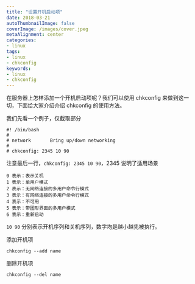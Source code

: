 ```yaml
---
title: "设置开机启动项"
date: 2018-03-21
autoThumbnailImage: false
coverImage: /images/cover.jpeg
metaAlignment: center
categories:
- linux
tags:
- linux
- chkconfig
keywords:
- linux
- chkconfig
---
```


在服务器上怎样添加一个开机启动项呢？我们可以使用 chkconfig 来做到这一切，下面给大家介绍介绍 chkconfig 的使用方法。

<!--more-->

我们先看一个例子，仅截取部分

```shell
#! /bin/bash
#
# network       Bring up/down networking
#
# chkconfig: 2345 10 90
```

注意最后一行，`chkconfig: 2345 10 90`，2345 说明了适用场景

```shell
0 表示：表示关机
1 表示：单用户模式
2 表示：无网络连接的多用户命令行模式
3 表示：有网络连接的多用户命令行模式
4 表示：不可用
5 表示：带图形界面的多用户模式
6 表示：重新启动
```

`10 90`  分别表示开机序列和关机序列，数字均是越小越先被执行。

添加开机项

```shell
chkconfig --add name
```

删除开机项

```shell
chkconfig --del name
```



